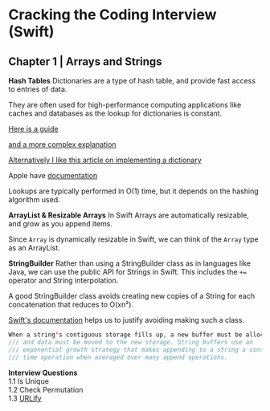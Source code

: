 # Cracking the Coding Interview (Swift)

## Chapter 1 | Arrays and Strings
**Hash Tables**
Dictionaries are a type of hash table, and provide fast access to entries of data.

They are often used for high-performance computing applications like caches and databases as the lookup for dictionaries is constant.

[Here is a guide](https://stevenpcurtis.medium.com/dictionary-in-swift-52b14d6cfa93)

[and a more complex explanation](https://stevenpcurtis.medium.com/pass-the-swift-code-review-dictionary-edition-25191edb3ff6)

[Alternatively I like this article on implementing a dictionary](https://stevenpcurtis.medium.com/implement-a-dictionary-in-swift-5e06052aa120)

Apple have [documentation](https://developer.apple.com/documentation/swift/dictionary)

Lookups are typically performed in O(1) time, but it depends on the hashing algorithm used.

**ArrayList & Resizable Arrays**
In Swift Arrays are automatically resizable, and grow as you append items.

Since `Array` is dynamically resizable in Swift, we can think of the `Array` type as an ArrayList.

**StringBuilder**
Rather than using a StringBuilder class as in languages like Java, we can use the public API for Strings in Swift. This includes the `+=` operator and String interpolation.

A good StringBuilder class avoids creating new copies of a String for each concatenation that reduces to O(xn²).

[Swift's documentation](https://github.com/apple/swift/blob/main/stdlib/public/core/String.swift) helps us to justify avoiding making such a class. 

```swift
When a string's contiguous storage fills up, a new buffer must be allocated
/// and data must be moved to the new storage. String buffers use an
/// exponential growth strategy that makes appending to a string a constant
/// time operation when averaged over many append operations.
```

**Interview Questions**<br>
1.1 Is Unique<br>
1.2 Check Permutation<br>
1.3 [URLify](https://github.com/stevencurtis/Cracking-Swift/tree/main/ArraysStrings/URLify)<br>

